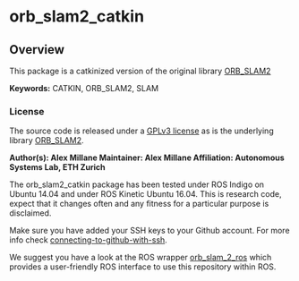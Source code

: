 # orb_slam2_catkin

## Overview

This package is a catkinized version of the original library [ORB_SLAM2](https://github.com/raulmur/ORB_SLAM2)

**Keywords:** CATKIN, ORB_SLAM2, SLAM

### License


The source code is released under a [GPLv3 license](https://github.com/raulmur/ORB_SLAM2/blob/master/License-gpl.txt) as is the underlying library [ORB_SLAM2](https://github.com/raulmur/ORB_SLAM2).

**Author(s): Alex Millane
Maintainer: Alex Millane
Affiliation: Autonomous Systems Lab, ETH Zurich**

The orb_slam2_catkin package has been tested under ROS Indigo on Ubuntu 14.04 and under ROS Kinetic Ubuntu 16.04. This is research code, expect that it changes often and any fitness for a particular purpose is disclaimed.

Make sure you have added your SSH keys to your Github account. For more info check [connecting-to-github-with-ssh](https://help.github.com/articles/connecting-to-github-with-ssh/).

We suggest you have a look at the ROS wrapper [orb_slam_2_ros](https://github.com/ethz-asl/orb_slam_2_ros) which provides a user-friendly ROS interface to use this repository within ROS.
